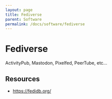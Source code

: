 ```yaml
---
layout: page
title: Fediverse
parent: Software
permalink: /docs/software/fediverse
---
```


# Fediverse

ActivityPub, Mastodon, Pixelfed, PeerTube, etc...

## Resources

- https://fedidb.org/